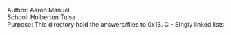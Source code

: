Author: Aaron Manuel<br/>
School: Holberton Tulsa<br/>
Purpose: This directory hold the answers/files to 0x13. C - Singly linked lists<br/>
